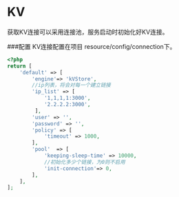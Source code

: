 # KV

获取KV连接可以采用连接池，服务启动时初始化好KV连接。


###配置
KV连接配置在项目 resource/config/connection下。
``` php
<?php
return [
    'default' => [
        'engine'=> 'kVStore',
        //ip列表，将会对每一个建立链接
        'ip_list' => [
            '1,1,1,1:3000',
            '2.2.2.2:3000',
         ],
        'user' => '',
        'password' => '',
        'policy' => [
            'timeout' => 1000,
        ],
        'pool'  => [
            'keeping-sleep-time' => 10000,
            //初始化多少个链接，为0则不启用
            'init-connection'=> 0,
        ],
    ],
];
```
